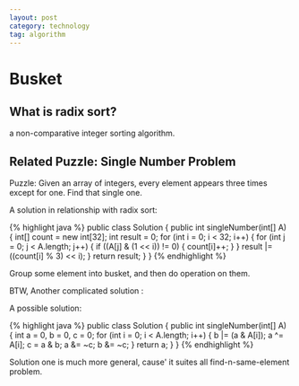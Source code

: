 ```yaml
---
layout: post
category: technology
tag: algorithm
---
```


# Busket

## What is radix sort?

a non-comparative integer sorting algorithm.

## Related Puzzle: Single Number Problem

Puzzle: Given an array of integers, every element appears three times except for one. Find that single one.

A solution in relationship with radix sort:

{% highlight java %}
public class Solution {
    public int singleNumber(int[] A) {
        int[] count = new int[32];
        int result = 0;
        for (int i = 0; i < 32; i++) {
            for (int j = 0; j < A.length; j++) {
                if ((A[j] & (1 << i)) != 0) {
                    count[i]++;
                }
            }
            result |= ((count[i] % 3) << i);
        }
        return result;
    }
}
{% endhighlight %}

Group some element into busket, and then do operation on them.

BTW, Another complicated solution :

A possible solution:

{% highlight java %}
public class Solution {
    public int singleNumber(int[] A) {
        int a = 0, b = 0, c = 0;
        for (int i = 0; i < A.length; i++) {
            b |= (a & A[i]);
            a ^= A[i];
            c = a & b;
            a &= ~c;
            b &= ~c;
        }
        return a;
    }
}
{% endhighlight %}

Solution one is much more general, cause' it suites all find-n-same-element problem.
